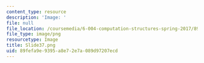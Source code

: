 ```yaml
---
content_type: resource
description: 'Image: '
file: null
file_location: /coursemedia/6-004-computation-structures-spring-2017/89fefa9e9395a8e72e7a089d97207ecd_Slide37.png
file_type: image/png
resourcetype: Image
title: Slide37.png
uid: 89fefa9e-9395-a8e7-2e7a-089d97207ecd
---
```

